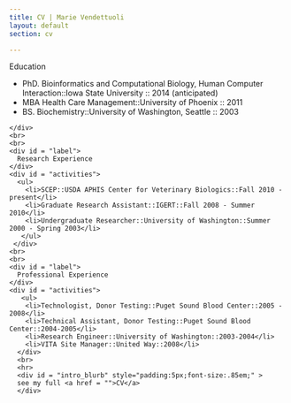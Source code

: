 ```yaml
---
title: CV | Marie Vendettuoli
layout: default
section: cv

---
```

<div id = "statement">
    <div id = "label" >
    Education
    </div>
    <div id = "activities">
      <ul>
        <li> PhD. Bioinformatics and Computational Biology,
             Human Computer Interaction::Iowa State University :: 2014 (anticipated)</li>
        <li> MBA Health Care Management::University of Phoenix :: 2011</li>
        <li> BS. Biochemistry::University of Washington, Seattle :: 2003</li>
      </ul>
     
    </div>
    <br>
    <br>
    <div id = "label">
      Research Experience
    </div>
    <div id = "activities">
      <ul>
        <li>SCEP::USDA APHIS Center for Veterinary Biologics::Fall 2010 - present</li>
        <li>Graduate Research Assistant::IGERT::Fall 2008 - Summer 2010</li>
        <li>Undergraduate Researcher::University of Washington::Summer 2000 - Spring 2003</li>
       </ul>
     </div>
    <br>
    <br>
    <div id = "label">
      Professional Experience
    </div>
    <div id = "activities">
       <ul>
        <li>Technologist, Donor Testing::Puget Sound Blood Center::2005 - 2008</li>
        <li>Technical Assistant, Donor Testing::Puget Sound Blood Center::2004-2005</li>
        <li>Research Engineer::University of Washington::2003-2004</li>
        <li>VITA Site Manager::United Way::2008</li>
      </div> 
      <br>
      <hr>
      <div id = "intro_blurb" style="padding:5px;font-size:.85em;" >
      see my full <a href = "">CV</a>
      </div>
</div>
